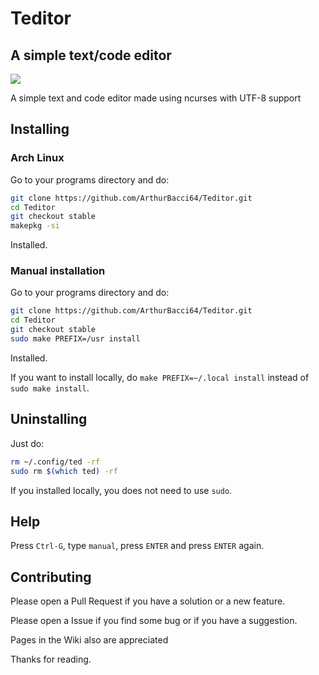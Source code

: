# Teditor
## A simple text/code editor

<image src="teditor.gif">

A simple text and code editor made using ncurses with UTF-8 support

## Installing

### Arch Linux

Go to your programs directory and do:

```sh
git clone https://github.com/ArthurBacci64/Teditor.git
cd Teditor
git checkout stable
makepkg -si
```

Installed.

### Manual installation

Go to your programs directory and do: 

```sh
git clone https://github.com/ArthurBacci64/Teditor.git
cd Teditor
git checkout stable
sudo make PREFIX=/usr install
```

Installed.

If you want to install locally, do `make PREFIX=~/.local install` instead of `sudo make install`.

## Uninstalling

Just do:

```sh
rm ~/.config/ted -rf
sudo rm $(which ted) -rf
```

If you installed locally, you does not need to use `sudo`.

## Help

Press `Ctrl-G`, type `manual`, press `ENTER` and press `ENTER` again.

## Contributing

Please open a Pull Request if you have a solution or a new feature.

Please open a Issue if you find some bug or if you have a suggestion.

Pages in the Wiki also are appreciated

Thanks for reading.
